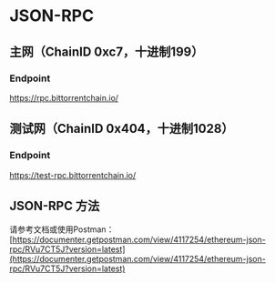 # JSON-RPC

## 主网（ChainID 0xc7，十进制199）

### Endpoint

https://rpc.bittorrentchain.io/

## 测试网（ChainID 0x404，十进制1028）

### Endpoint

https://test-rpc.bittorrentchain.io/ 

## JSON-RPC 方法

请参考文档或使用Postman：[https://documenter.getpostman.com/view/4117254/ethereum-json-rpc/RVu7CT5J?version=latest](https://documenter.getpostman.com/view/4117254/ethereum-json-rpc/RVu7CT5J?version=latest)